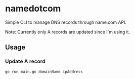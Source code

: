 # namedotcom

Simple CLI to manage DNS records through name.com API.


Note: Currently only A records are updated since I'm using it.

## Usage

### Update A record

```
go run main.go domainName ipAddress
```